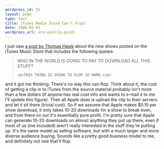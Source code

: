 ```yaml
--- 
wordpress_id: 55
layout: page
type: text
title: iTunes Media Store Can't Flop!
date: 2006-01-03  
wordpress_url: urn:uuid:{a.guid}
---
```

<p>I just saw <a href="http://thomashawk.com/2006/01/more-downloadable-tv-from-itunes.html" title="">a post by Thomas Hawk</a> about the new shows posted on the iTunes Music Store that includes the following quotes:</p>

<blockquote>
    <p>WHO IN THE WORLD IS GOING TO PAY TO DOWNLOAD ALL THIS STUFF?</p>

    <p>THIS THING IS GOING TO FLOP SO HARD.</p>
</blockquote>

<p>and it got me thinking.  There's no way this can flop.  Think about it, the cost of getting a clip in to iTunes from the source material probably isn't more than a few dollars (if anyone has real cost info and wants to e-mail it to me I'll update this figure).  Then all Apple does is upload the clip to their servers and let it sit there (trivial cost).  So if we assume that Apple makes $0.10 per show download, it only takes 10-20 downloads for a show to break even, and from there on out it's essentially pure profit. I'm pretty sure that Apple can generate 10-20 downloads on almost anything they put up there, even if most of us (me included) aren't really interested in the stuff they're putting up.  It's the same model as selling software, but with a much larger and more diverse audience buying.  Sounds like a pretty good business model to me, and definitely not one that'll flop.</p>
